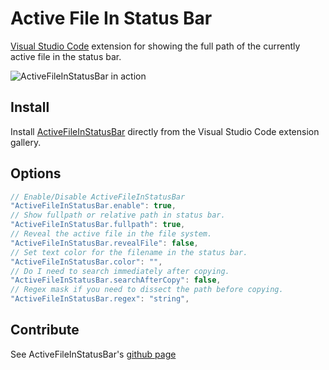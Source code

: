 # Active File In Status Bar #
[Visual Studio Code](https://code.visualstudio.com/) extension for showing the full path of the currently active file in the status bar.

![ActiveFileInStatusBar in action](media/ActiveFileInStatusBar.gif)

## Install ##
Install [ActiveFileInStatusBar](https://marketplace.visualstudio.com/items?itemName=RoscoP.ActiveFileInStatusBar) directly from the Visual Studio Code extension gallery.

## Options ##

```javascript
// Enable/Disable ActiveFileInStatusBar
"ActiveFileInStatusBar.enable": true,
// Show fullpath or relative path in status bar.
"ActiveFileInStatusBar.fullpath": true,
// Reveal the active file in the file system.
"ActiveFileInStatusBar.revealFile": false,
// Set text color for the filename in the status bar.
"ActiveFileInStatusBar.color": "",
// Do I need to search immediately after copying.
"ActiveFileInStatusBar.searchАfterСopy": false,
// Regex mask if you need to dissect the path before copying.
"ActiveFileInStatusBar.regex": "string",
```

## Contribute ##
See ActiveFileInStatusBar's [github page](https://github.com/RoscoP/ActiveFileInStatusBar)
